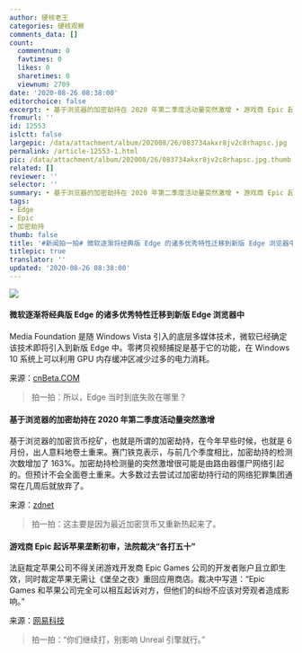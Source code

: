 ```yaml
---
author: 硬核老王
categories: 硬核观察
comments_data: []
count:
  commentnum: 0
  favtimes: 0
  likes: 0
  sharetimes: 0
  viewnum: 2709
date: '2020-08-26 08:38:00'
editorchoice: false
excerpt: • 基于浏览器的加密劫持在 2020 年第二季度活动量突然激增 • 游戏商 Epic 起诉苹果垄断初审，法院裁决“各打五十”
fromurl: ''
id: 12553
islctt: false
largepic: /data/attachment/album/202008/26/083734akxr8jv2c8rhapsc.jpg
permalink: /article-12553-1.html
pic: /data/attachment/album/202008/26/083734akxr8jv2c8rhapsc.jpg.thumb.jpg
related: []
reviewer: ''
selector: ''
summary: • 基于浏览器的加密劫持在 2020 年第二季度活动量突然激增 • 游戏商 Epic 起诉苹果垄断初审，法院裁决“各打五十”
tags:
- Edge
- Epic
- 加密劫持
thumb: false
title: '#新闻拍一拍# 微软逐渐将经典版 Edge 的诸多优秀特性迁移到新版 Edge 浏览器中'
titlepic: true
translator: ''
updated: '2020-08-26 08:38:00'
---
```


![](/data/attachment/album/202008/26/083734akxr8jv2c8rhapsc.jpg)


#### 微软逐渐将经典版 Edge 的诸多优秀特性迁移到新版 Edge 浏览器中


Media Foundation 是随 Windows Vista 引入的底层多媒体技术，微软已经确定该技术即将引入到新版 Edge 中。零拷贝视频捕捉是基于它的功能，在 Windows 10 系统上可以利用 GPU 内存缓冲区减少过多的电力消耗。


来源：[cnBeta.COM](https://www.cnbeta.com/articles/tech/1020375.htm "https://www.cnbeta.com/articles/tech/1020375.htm")



> 
> 拍一拍：所以，Edge 当时到底失败在哪里？
> 
> 
> 


#### 基于浏览器的加密劫持在 2020 年第二季度活动量突然激增


基于浏览器的加密货币挖矿，也就是所谓的加密劫持，在今年早些时候，也就是 6 月份，出人意料地卷土重来。赛门铁克表示，与前几个季度相比，加密劫持的检测次数增加了 163%。加密劫持检测量的突然激增很可能是由路由器僵尸网络引起的。但预计不会全面卷土重来。大多数过去尝试过加密劫持行动的网络犯罪集团通常在几周后就放弃了。


来源：[zdnet](https://www.zdnet.com/article/browser-based-cryptojacking-sees-sudden-spike-in-activity-in-q2-2020/ "https://www.zdnet.com/article/browser-based-cryptojacking-sees-sudden-spike-in-activity-in-q2-2020/")



> 
> 拍一拍：这主要是因为最近加密货币又重新热起来了。
> 
> 
> 


#### 游戏商 Epic 起诉苹果垄断初审，法院裁决“各打五十”


法庭裁定苹果公司不得关闭游戏开发商 Epic Games 公司的开发者账户且立即生效，同时裁定苹果无需让《堡垒之夜》重回应用商店。裁决中写道：“Epic Games 和苹果公司完全可以相互起诉对方，但他们的纠纷不应该对旁观者造成影响。”


来源：[网易科技](https://tech.163.com/20/0826/07/FKUKD35C00097U7T.html "https://tech.163.com/20/0826/07/FKUKD35C00097U7T.html")



> 
> 拍一拍：“你们继续打，别影响 Unreal 引擎就行。”
> 
> 
>